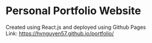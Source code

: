 # Personal Portfolio Website

Created using React.js and deployed using Github Pages<br>
Link: https://hvnguyen57.github.io/portfolio/
